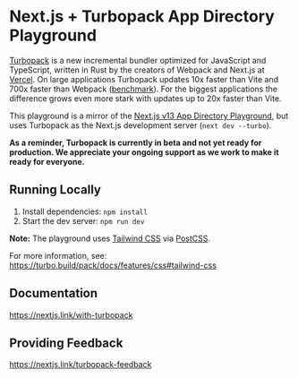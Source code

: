 # Next.js + Turbopack App Directory Playground

[Turbopack](https://turbo.build/pack) is a new incremental bundler optimized for JavaScript and TypeScript, written in Rust by the creators of Webpack and Next.js at [Vercel](https://vercel.com). On large applications Turbopack updates 10x faster than Vite and 700x faster than Webpack ([benchmark](https://turbo.build/pack/docs/benchmarks)). For the biggest applications the difference grows even more stark with updates up to 20x faster than Vite.

This playground is a mirror of the [Next.js v13 App Directory Playground](https://github.com/vercel/app-playground), but uses Turbopack as the Next.js development server (`next dev --turbo`).

**As a reminder, Turbopack is currently in beta and not yet ready for production. We appreciate your ongoing support as we work to make it ready for everyone.**

## Running Locally

1. Install dependencies: `npm install`
1. Start the dev server: `npm run dev`

**Note:** The playground uses [Tailwind CSS](https://tailwindcss.com) via [PostCSS](https://turbo.build/pack/docs/features/css#postcss).

For more information, see: https://turbo.build/pack/docs/features/css#tailwind-css

## Documentation

https://nextjs.link/with-turbopack

## Providing Feedback

https://nextjs.link/turbopack-feedback
